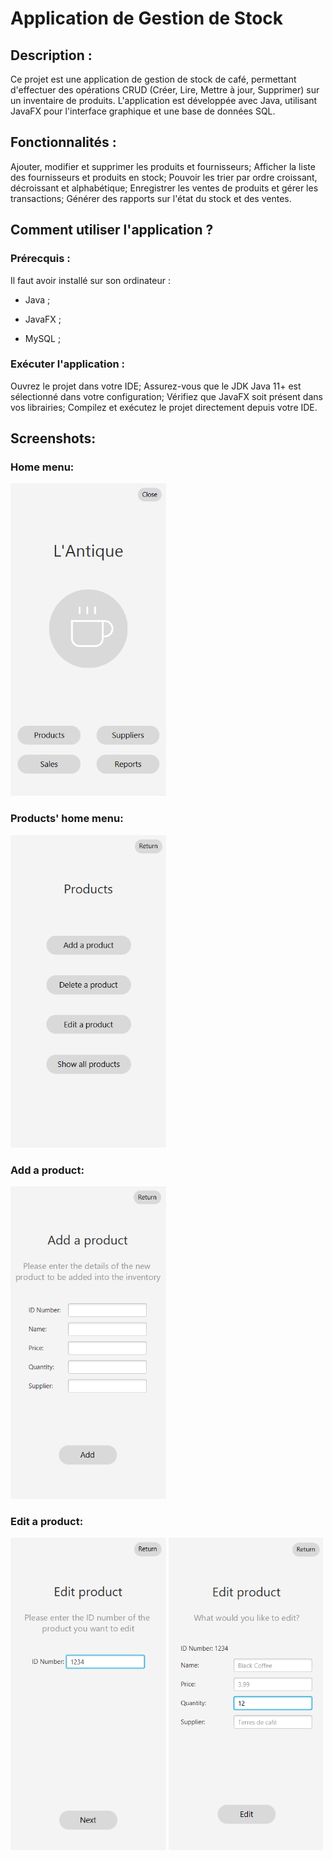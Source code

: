 # Application de Gestion de Stock

## Description :
Ce projet est une application de gestion de stock de café, permettant d'effectuer des opérations 
CRUD (Créer, Lire, Mettre à jour, Supprimer) sur un inventaire de produits. L'application est 
développée avec Java, utilisant JavaFX pour l'interface graphique et une base de données SQL.

## Fonctionnalités :
Ajouter, modifier et supprimer les produits et fournisseurs;
Afficher la liste des fournisseurs et produits en stock;
Pouvoir les trier par ordre croissant, décroissant et alphabétique;
Enregistrer les ventes de produits et gérer les transactions;
Générer des rapports sur l'état du stock et des ventes.

## Comment utiliser l'application ?
### Prérecquis :

Il faut avoir installé sur son ordinateur :

- Java ;

- JavaFX ;

- MySQL ;

### Exécuter l'application :

Ouvrez le projet dans votre IDE;
Assurez-vous que le JDK Java 11+ est sélectionné dans votre configuration;
Vérifiez que JavaFX soit présent dans vos librairies;
Compilez et exécutez le projet directement depuis votre IDE.

## Screenshots:
### Home menu:
<img src="./src/gestion/resources/readmeImg/home.png" height="500">

### Products' home menu:
<img src="./src/gestion/resources/readmeImg/productHome.png" height="500">

### Add a product: 
<img src="./src/gestion/resources/readmeImg/addProduct.png" height="500">

### Edit a product:
<img src="./src/gestion/resources/readmeImg/edit1.png" height="500">
<img src="./src/gestion/resources/readmeImg/edit2.png" height="500">

